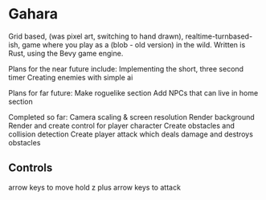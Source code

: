 # Gahara
Grid based, (was pixel art, switching to hand drawn), realtime-turnbased-ish, game where you play as a (blob - old version) in the wild.
Written is Rust, using the Bevy game engine.

Plans for the near future include:
Implementing the short, three second timer
Creating enemies with simple ai

Plans for far future:
Make roguelike section
Add NPCs that can live in home section

Completed so far:
Camera scaling & screen resolution
Render background
Render and create control for player character
Create obstacles and collision detection
Create player attack which deals damage and destroys obstacles

## Controls
arrow keys to move
hold z plus arrow keys to attack
